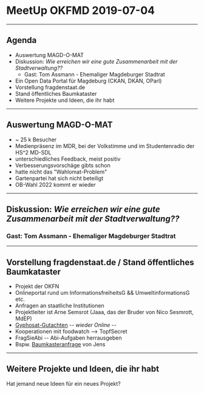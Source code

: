 # MeetUp OKFMD 2019-07-04
---
## Agenda

- Auswertung MAGD-O-MAT
- Diskussion: *Wie erreichen wir eine gute Zusammenarbeit mit der Stadtverwaltung??*
  - Gast: Tom Assmann - Ehemaliger Magdeburger Stadtrat
- Ein Open Data Portal für Magdeburg (CKAN, DKAN, OParl)
- Vorstellung fragdenstaat.de
- Stand öffentliches Baumkataster
- Weitere Projekte und Ideen, die ihr habt

---

## Auswertung MAGD-O-MAT 

- ~ 25 k Besucher
- Medienpräsenz im MDR, bei der Volkstimme und im Studentenradio der HS^2 MD-SDL
- unterschiedliches Feedback, meist positiv
- Verbesserungsvorschäge gibts schon
- hatte nicht das "Wahlomat-Problem"
- Gartenpartei hat sich nicht beteiligt
- OB-Wahl 2022 kommt er wieder

---

## Diskussion: *Wie erreichen wir eine gute Zusammenarbeit mit der Stadtverwaltung??*
### Gast: Tom Assmann - Ehemaliger Magdeburger Stadtrat

---

## Vorstellung fragdenstaat.de / Stand öffentliches Baumkataster

- Projekt der OKFN
- Onlineportal rund um InformationsfreiheitsG && UmweltinformationsG etc.
- Anfragen an staatliche Institutionen
- Projektleiter ist Arne Semsrot (Jaaa, das der Bruder von Nico Sesmrott, MdEP)
- [Gyphosat-Gutachten](https://fragdenstaat.de/aktionen/zensurheberrecht-2019/#mehr) -- *wieder Online* --
- Kooperationen mit foodwatch --> TopfSecret
- FragSieAbi -- Abi-Aufgaben herrausgeben
- Bspw. [Baumkasteranfrage](https://fragdenstaat.de/anfrage/stadtbaumkataster-stadt-magdeburg-antrag-nach-uig/) von Jens


---

## Weitere Projekte und Ideen, die ihr habt

Hat jemand neue Ideen für ein neues Projekt?

